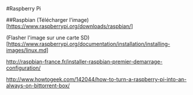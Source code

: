 #Raspberry Pi

##Raspbian
(Télécharger l'image)[https://www.raspberrypi.org/downloads/raspbian/]

(Flasher l'image sur une carte SD)[https://www.raspberrypi.org/documentation/installation/installing-images/linux.md]

http://raspbian-france.fr/installer-raspbian-premier-demarrage-configuration/

http://www.howtogeek.com/142044/how-to-turn-a-raspberry-pi-into-an-always-on-bittorrent-box/
